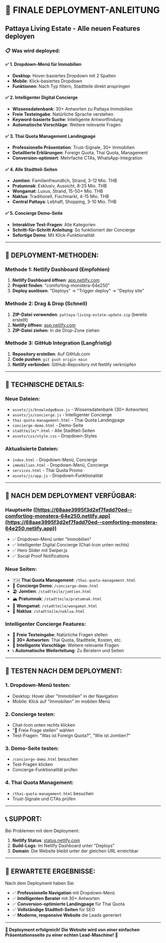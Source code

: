 # 🚀 FINALE DEPLOYMENT-ANLEITUNG
## Pattaya Living Estate - Alle neuen Features deployen

### 📋 **Was wird deployed:**

#### ✅ **1. Dropdown-Menü für Immobilien**
- **Desktop**: Hover-basiertes Dropdown mit 2 Spalten
- **Mobile**: Klick-basiertes Dropdown
- **Funktionen**: Nach Typ filtern, Stadtteile direkt anspringen

#### ✅ **2. Intelligenter Digital Concierge**
- **Wissensdatenbank**: 30+ Antworten zu Pattaya Immobilien
- **Freie Texteingabe**: Natürliche Sprache verstehen
- **Keyword-basierte Suche**: Intelligente Antwortfindung
- **Automatische Vorschläge**: Weitere relevante Fragen

#### ✅ **3. Thai Quota Management Landingpage**
- **Professionelle Präsentation**: Trust-Signale, 30+ Immobilien
- **Detaillierte Erklärungen**: Foreign Quota, Thai Quota, Management
- **Conversion-optimiert**: Mehrfache CTAs, WhatsApp-Integration

#### ✅ **4. Alle Stadtteil-Seiten**
- **Jomtien**: Familienfreundlich, Strand, 3-12 Mio. THB
- **Pratumnak**: Exklusiv, Aussicht, 8-25 Mio. THB
- **Wongamat**: Luxus, Strand, 15-50+ Mio. THB
- **Naklua**: Traditionell, Fischmarkt, 4-15 Mio. THB
- **Central Pattaya**: Lebhaft, Shopping, 3-10 Mio. THB

#### ✅ **5. Concierge Demo-Seite**
- **Interaktive Test-Fragen**: Alle Kategorien
- **Schritt-für-Schritt Anleitung**: So funktioniert der Concierge
- **Sofortige Demo**: Mit Klick-Funktionalität

---

## 🎯 **DEPLOYMENT-METHODEN:**

### **Methode 1: Netlify Dashboard (Empfohlen)**

1. **Netlify Dashboard öffnen**: [app.netlify.com](https://app.netlify.com)
2. **Projekt finden**: "comforting-monstera-64e250"
3. **Deploy auslösen**: "Deploys" → "Trigger deploy" → "Deploy site"

### **Methode 2: Drag & Drop (Schnell)**

1. **ZIP-Datei verwenden**: `pattaya-living-estate-update.zip` (bereits erstellt)
2. **Netlify öffnen**: [app.netlify.com](https://app.netlify.com)
3. **ZIP-Datei ziehen**: In die Drop-Zone ziehen

### **Methode 3: GitHub Integration (Langfristig)**

1. **Repository erstellen**: Auf GitHub.com
2. **Code pushen**: `git push origin main`
3. **Netlify verbinden**: GitHub-Repository mit Netlify verknüpfen

---

## 🔧 **TECHNISCHE DETAILS:**

### **Neue Dateien:**
- `assets/js/knowledgeBase.js` - Wissensdatenbank (30+ Antworten)
- `assets/js/concierge.js` - Intelligenter Concierge
- `thai-quota-management.html` - Thai Quota Landingpage
- `concierge-demo.html` - Demo-Seite
- `stadtteile/*.html` - Alle Stadtteil-Seiten
- `assets/css/style.css` - Dropdown-Styles

### **Aktualisierte Dateien:**
- `index.html` - Dropdown-Menü, Concierge
- `immobilien.html` - Dropdown-Menü, Concierge
- `services.html` - Thai Quota Promo
- `assets/js/app.js` - Dropdown-Funktionalität

---

## 🎉 **NACH DEM DEPLOYMENT VERFÜGBAR:**

### **Hauptseite** ([https://68aae3995f3d2ef7fadd70ed--comforting-monstera-64e250.netlify.app](https://68aae3995f3d2ef7fadd70ed--comforting-monstera-64e250.netlify.app))
- ✅ Dropdown-Menü unter "Immobilien"
- ✅ Intelligenter Digital Concierge (Chat-Icon unten rechts)
- ✅ Hero Slider mit Swiper.js
- ✅ Social Proof Notifications

### **Neue Seiten:**
- 🇹🇭 **Thai Quota Management**: `/thai-quota-management.html`
- 🧪 **Concierge Demo**: `/concierge-demo.html`
- 🏖️ **Jomtien**: `/stadtteile/jomtien.html`
- 🏔️ **Pratumnak**: `/stadtteile/pratumnak.html`
- 💎 **Wongamat**: `/stadtteile/wongamat.html`
- 🌊 **Naklua**: `/stadtteile/naklua.html`

### **Intelligenter Concierge Features:**
- 💬 **Freie Texteingabe**: Natürliche Fragen stellen
- 🎯 **30+ Antworten**: Thai Quota, Stadtteile, Kosten, etc.
- 🤖 **Intelligente Vorschläge**: Weitere relevante Fragen
- 📞 **Automatische Weiterleitung**: Zu Beratern und Seiten

---

## 🧪 **TESTEN NACH DEM DEPLOYMENT:**

### **1. Dropdown-Menü testen:**
- Desktop: Hover über "Immobilien" in der Navigation
- Mobile: Klick auf "Immobilien" im mobilen Menü

### **2. Concierge testen:**
- Chat-Icon unten rechts klicken
- "💬 Freie Frage stellen" wählen
- Test-Fragen: "Was ist Foreign Quota?", "Wie ist Jomtien?"

### **3. Demo-Seite testen:**
- `/concierge-demo.html` besuchen
- Test-Fragen klicken
- Concierge-Funktionalität prüfen

### **4. Thai Quota Management:**
- `/thai-quota-management.html` besuchen
- Trust-Signale und CTAs prüfen

---

## 📞 **SUPPORT:**

Bei Problemen mit dem Deployment:
1. **Netlify Status**: [status.netlify.com](https://status.netlify.com)
2. **Build-Logs**: Im Netlify Dashboard unter "Deploys"
3. **Domain**: Die Website bleibt unter der gleichen URL erreichbar

---

## 🎯 **ERWARTETE ERGEBNISSE:**

Nach dem Deployment haben Sie:
- ✅ **Professionelle Navigation** mit Dropdown-Menü
- ✅ **Intelligenten Berater** mit 30+ Antworten
- ✅ **Conversion-optimierte Landingpage** für Thai Quota
- ✅ **Vollständige Stadtteil-Seiten** für SEO
- ✅ **Moderne, responsive Website** die Leads generiert

---

**🚀 Deployment erfolgreich! Die Website wird von einer einfachen Präsentationsseite zu einer echten Lead-Maschine!** 🎉
